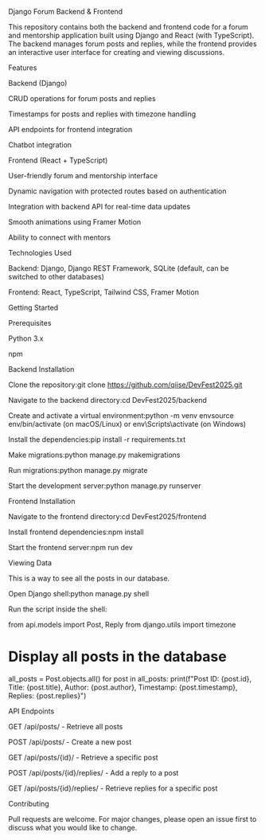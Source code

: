 Django Forum Backend & Frontend

This repository contains both the backend and frontend code for a forum and mentorship application built using Django and React (with TypeScript). The backend manages forum posts and replies, while the frontend provides an interactive user interface for creating and viewing discussions.

Features

Backend (Django)

CRUD operations for forum posts and replies

Timestamps for posts and replies with timezone handling

API endpoints for frontend integration

Chatbot integration

Frontend (React + TypeScript)

User-friendly forum and mentorship interface

Dynamic navigation with protected routes based on authentication

Integration with backend API for real-time data updates

Smooth animations using Framer Motion

Ability to connect with mentors

Technologies Used

Backend: Django, Django REST Framework, SQLite (default, can be switched to other databases)

Frontend: React, TypeScript, Tailwind CSS, Framer Motion

Getting Started

Prerequisites

Python 3.x

npm

Backend Installation

Clone the repository:git clone https://github.com/qiise/DevFest2025.git

Navigate to the backend directory:cd DevFest2025/backend

Create and activate a virtual environment:python -m venv envsource env/bin/activate (on macOS/Linux) or env\Scripts\activate (on Windows)

Install the dependencies:pip install -r requirements.txt

Make migrations:python manage.py makemigrations

Run migrations:python manage.py migrate

Start the development server:python manage.py runserver

Frontend Installation

Navigate to the frontend directory:cd DevFest2025/frontend

Install frontend dependencies:npm install

Start the frontend server:npm run dev

Viewing Data

This is a way to see all the posts in our database.

Open Django shell:python manage.py shell

Run the script inside the shell:

from api.models import Post, Reply
from django.utils import timezone

# Display all posts in the database
all_posts = Post.objects.all()
for post in all_posts:
    print(f"Post ID: {post.id}, Title: {post.title}, Author: {post.author}, Timestamp: {post.timestamp}, Replies: {post.replies}")

API Endpoints

GET /api/posts/ - Retrieve all posts

POST /api/posts/ - Create a new post

GET /api/posts/{id}/ - Retrieve a specific post

POST /api/posts/{id}/replies/ - Add a reply to a post

GET /api/posts/{id}/replies/ - Retrieve replies for a specific post

Contributing

Pull requests are welcome. For major changes, please open an issue first to discuss what you would like to change.

